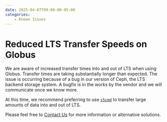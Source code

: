 ```yaml
---
date: 2025-04-07T09:00:00-05:00
categories:
    - Known Issues
---
```


# Reduced LTS Transfer Speeds on Globus

We are aware of increased transfer times into and out of LTS when using Globus. Transfer times are taking substantially longer than expected. The issue is occurring because of a bug in our version of Ceph, the LTS backend storage system. A bugfix is in the works by the vendor and we will communicate once we know more.

<!-- more -->

At this time, we recommend preferring to use [`s5cmd`](../../data_management/lts/interfaces.md) to transfer large amounts of data into and out of LTS.

Please feel free to [Contact Us](../../help/support.md) for more information or alternative solutions.

